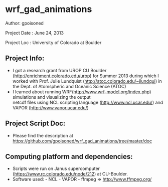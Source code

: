 wrf_gad_animations
==================
Author:         gpoisoned 

Project Date :  June 24, 2013

Project Loc  :  University of Colorado at Boulder

Project Info:
---------------
  - I got a research grant from UROP CU Boulder (http://enrichment.colorado.edu/urop) for Summer 2013 during 
	  which I worked with Prof. Julie Lundquist (http://atoc.colorado.edu/~jlundqui) in the Dept. of 
          Atomspheric and Oceanic Science (ATOC)
  - I learned about running WRF(http://www.wrf-model.org/index.php) simulations and visualizing the output  
	  netcdf files using NCL scripting language (http://www.ncl.ucar.edu/) and VAPOR (http://www.vapor.ucar.edu/)
	  
	 
Project Script Doc:
--------------------
  - Please find the description at https://github.com/gpoisoned/wrf_gad_animations/tree/master/doc
  

Computing platform and dependencies:
-------------------------------------
 - Scripts were run on Janus supercomputer (https://www.rc.colorado.edu/node/212) at CU-Boulder.
 - Software used:
 			- NCL 
 			- VAPOR
 			- ffmpeg => http://www.ffmpeg.org/
 			
 	
 
  
